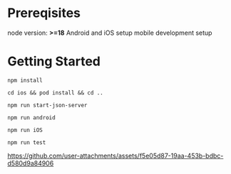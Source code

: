 # Prereqisites
node version: **>=18**
Android and iOS setup mobile development setup

# Getting Started
```
npm install
```
```
cd ios && pod install && cd ..
```
```
npm run start-json-server
```
```
npm run android
```
```
npm run iOS
```
```
npm run test
```


https://github.com/user-attachments/assets/f5e05d87-19aa-453b-bdbc-d580d9a84906
